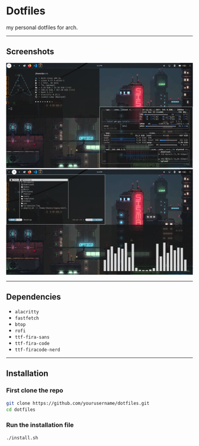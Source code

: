 # Dotfiles

my personal dotfiles for arch.

---

##  Screenshots

![App Screenshot](./assets/ss1.png)  
![App Screenshot](./assets/ss2.png)  

---

## Dependencies

- `alacritty`
- `fastfetch`
- `btop` 
- `rofi`
- `ttf-fira-sans`
- `ttf-fira-code`
- `ttf-firacode-nerd`

---

## Installation

### First clone the repo
```bash
git clone https://github.com/yourusername/dotfiles.git
cd dotfiles
```

### Run the installation file
```bash
./install.sh
```



